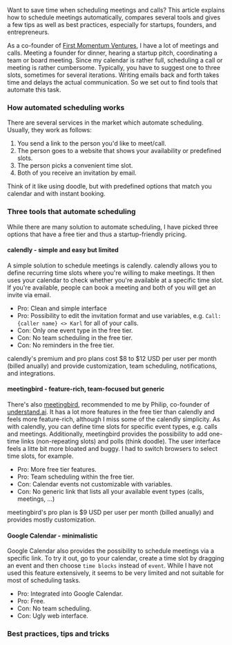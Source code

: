 <!--
.. title: Automate call and meeting scheduling: a tool comparison (Meetingbird, Calendly, G Calendar)
.. slug: meeting-scheduling-tool-comparison
.. date: 2020-02-25 10:30:13 UTC+01:00
.. tags: Automation, Entrepreneurship
.. category: Entrepreneurship
.. link: 
.. description: 
.. type: text
.. status: draft
-->

Want to save time when scheduling meetings and calls?
This article explains how to schedule meetings automatically,
compares several tools and gives a few tips as well as best practices,
especially for startups, founders, and entrepreneurs.

As a co-founder of [First Momentum Ventures](http://firstmomentum.vc), I have a lot of meetings and calls.
Meeting a founder for dinner, hearing a startup pitch, coordinating a team or board meeting.
Since my calendar is rather full, scheduling a call or meeting is rather cumbersome.
Typically, you have to suggest one to three slots, sometimes for several iterations.
Writing emails back and forth takes time and delays the actual communication.
So we set out to find tools that automate this task.

### How automated scheduling works

There are several services in the market which automate scheduling.
Usually, they work as follows:

1. You send a link to the person you'd like to meet/call.
2. The person goes to a website that shows your availability or predefined slots.
3. The person picks a convenient time slot.
4. Both of you receive an invitation by email.

Think of it like using doodle, but with predefined options that match you calendar and with instant booking.

### Three tools that automate scheduling

While there are many solution to automate scheduling, I have picked three options that have a free tier and thus a startup-friendly pricing.

#### calendly - simple and easy but limited
A simple solution to schedule meetings is calendly.
calendly allows you to define recurring time slots where you're willing to make meetings.
It then uses your calendar to check whether you're available at a specific time slot.
If you're available, people can book a meeting and both of you will get an invite via email.

- Pro: Clean and simple interface
- Pro: Possibility to edit the invitation format and use variables, e.g. `Call: {caller name} <> Karl` for all of your calls.
- Con: Only one event type in the free tier.
- Con: No team scheduling in the free tier.
- Con: No reminders in the free tier.

calendly's premium and pro plans cost $8 to $12 USD per user per month (billed anually) and provide customization, team scheduling, notifications, and integrations.

#### meetingbird - feature-rich, team-focused but generic

There's also [meetingbird](https://www.meetingbird.com/), recommended to me by Philip, co-founder of [understand.ai](https://understand.ai).
It has a lot more features in the free tier than calendly and feels more feature-rich, although I miss some of the calendly simplicity.
As with calendly, you can define time slots for specific event types, e.g. calls and meetings.
Additionally, meetingbird provides the possibility to add one-time links (non-repeating slots) and polls (think doodle).
The user interface feels a litte bit more bloated and buggy.
I had to switch browsers to select time slots, for example.

- Pro: More free tier features.
- Pro: Team scheduling within the free tier.
- Con: Calendar events not customizable with variables.
- Con: No generic link that lists all your available event types (calls, meetings, ...)

meetingbird's pro plan is $9 USD per user per month (billed anually) and provides mostly customization.

#### Google Calendar - minimalistic

Google Calendar also provides the possibility to schedule meetings via a specific link.
To try it out, go to your calendar, create a time slot by dragging an event and then choose `time blocks` instead of `event`.
While I have not used this feature extensively, it seems to be very limited and not suitable for most of scheduling tasks.

- Pro: Integrated into Google Calendar.
- Pro: Free.
- Con: No team scheduling.
- Con: Ugly web interface.

### Best practices, tips and tricks